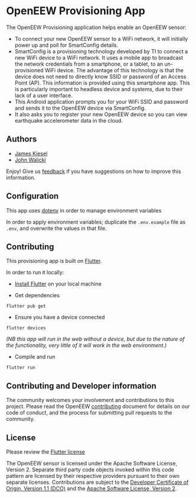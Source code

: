 # OpenEEW Provisioning App

The OpenEEW Provisioning application helps enable an OpenEEW sensor:
- To connect your new OpenEEW sensor to a WiFi network, it will initially power up and poll for SmartConfig details.
- SmartConfig is a provisioning technology developed by TI to connect a new WiFi device to a WiFi network. It uses a mobile app to broadcast the network credentials from a smartphone, or a tablet, to an un-provisioned WiFi device. The advantage of this technology is that the device does not need to directly know SSID or password of an Access Point (AP). This information is provided using this smartphone app. This is particularly important to headless device and systems, due to their lack of a user interface.
- This Android application prompts you for your WiFi SSID and password and sends it to the OpenEEW device via SmartConfig.
- It also asks you to register your new OpenEEW device so you can view earthquake accelerometer data in the cloud.

## Authors
- [James Kiesel](http://github.com/gdpelican)
- [John Walicki](https://github.com/johnwalicki/)

Enjoy! Give us [feedback](https://github.com/openeew/openeew-provisioner/issues) if you have suggestions on how to improve this information.

## Configuration

This app uses [dotenv](https://pub.dev/packages/flutter_dotenv) in order to manage environment variables

In order to apply environment variables; duplicate the `.env.example` file as `.env`, and overwrite the values in that file.

## Contributing

This provisioning app is built on [Flutter](https://flutter.dev/).

In order to run it locally:
- [Install Flutter](https://flutter.dev/docs/get-started/install) on your local machine

- Get dependencies
```
flutter pub get
```
- Ensure you have a device connected
```
flutter devices
```
_(NB this app will run in the web without a device, but due to the nature of the functionality, very little of it will work in the web environment.)_

- Compile and run
```
flutter run
```

## Contributing and Developer information

The community welcomes your involvement and contributions to this project. Please read the OpenEEW [contributing](https://github.com/openeew/openeew/blob/master/CONTRIBUTING.md) document for details on our code of conduct, and the process for submitting pull requests to the community.

## License

Please review the [Flutter license](https://github.com/flutter/flutter/blob/master/LICENSE)

The OpenEEW sensor is licensed under the Apache Software License, Version 2. Separate third party code objects invoked within this code pattern are licensed by their respective providers pursuant to their own separate licenses. Contributions are subject to the [Developer Certificate of Origin, Version 1.1 (DCO)](https://developercertificate.org/) and the [Apache Software License, Version 2](http://www.apache.org/licenses/LICENSE-2.0.txt).
